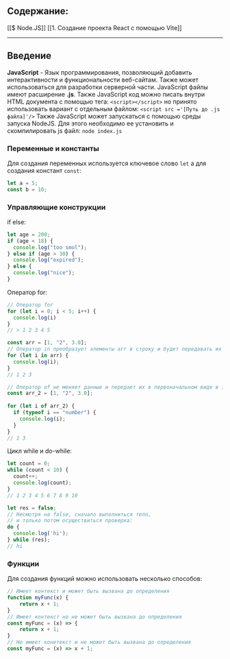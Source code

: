 ## Содержание:
[[$ Node.JS]]
[[1. Создание проекта React с помощью Vite]]

---
## Введение
__JavaScript__ - Язык программирования, позволяющий добавить интерактивности и функциональности веб-сайтам. Также может использоваться для разработки серверной части. JavaScript файлы имеют расширение __.js__. Также JavaScript код можно писать внутри HTML документа с помощью тега:
`<script></script>`
но принято использовать вариант с отдельным файлом:
`<script src ='[Путь до .js файла]'/>` 
Также JavaScript может запускаться с помощью среды запуска NodeJS. Для этого необходимо ее установить и скомпилировать js файл:
`node index.js`
### Переменные и константы
Для создания переменных используется ключевое слово `let` а для создания констант `const`:
```js
let a = 5;
const b = 10;
```
### Управляющие конструкции
if else:
```js
let age = 200;
if (age < 18) {
  console.log("too smol");
} else if (age > 30) {
  console.log("expired");
} else {
  console.log("nice");
}
```
Оператор for:
```js
// Оператор for
for (let i = 0; i < 5; i++) {
  console.log(i)
}
// > 1 2 3 4 5

const arr = [1, "2", 3.0];
// Оператор in преобразует элементы arr в строку и будет передавать их в i
for (let i in arr) {
  console.log(i);
}
// 1 2 3

// Оператор of не меняет данные и передает их в первоначальном виде в i
const arr_2 = [1, "2", 3.0];
  
for (let i of arr_2) {
  if (typeof i == "number") {
    console.log(i);
  }
}
// 1 3
```
Цикл while и do-while:
```js
let count = 0;
while (count < 10) {
  count++;
  console.log(count);
}
// 1 2 3 4 5 6 7 8 9 10

let res = false;
// Несмотря на false, сначало выполниться тело,
// и только потом осуществиться проверка:
do {
  console.log('hi');
} while (res);
// hi
```
### Функции
Для создания функций можно использовать несколько способов:
```js
// Имеет контекст и может быть вызвана до определения
function myFunc(x) {
	return x + 1;
}
// Имеет контекст но не может быть вызвана до определения
const myFunc = (x) => {
	return x + 1;
}
// Не имеет конетекст и не может быть вызвана до определения
const myFunc = (x) => x + 1;
```
